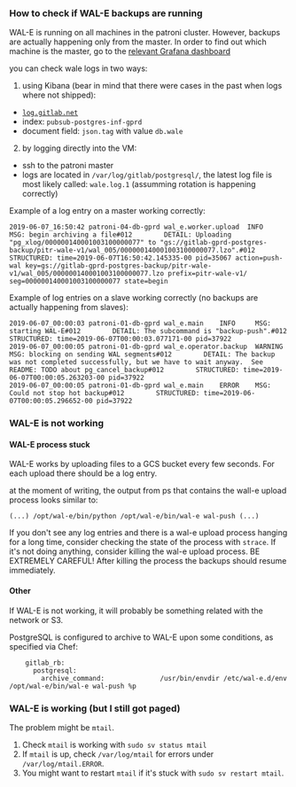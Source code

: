 ### How to check if WAL-E backups are running

WAL-E is running on all machines in the patroni cluster. However, backups are actually happening only from the master. In order to find out which machine is the master, go to the [relevant Grafana dashboard](https://dashboards.gitlab.net/d/000000244/postgresql-replication-overview?orgId=1)

you can check wale logs in two ways:
1. using Kibana (bear in mind that there were cases in the past when logs where not shipped):
  - [`log.gitlab.net`](log.gitlab.net)
  - index: `pubsub-postgres-inf-gprd`
  - document field: `json.tag` with value `db.wale`
2. by logging directly into the VM:
  - ssh to the patroni master
  - logs are located in `/var/log/gitlab/postgresql/`, the latest log file is most likely called: `wale.log.1` (assumming rotation is happening correctly)


Example of a log entry on a master working correctly:
```
2019-06-07_16:50:42 patroni-04-db-gprd wal_e.worker.upload  INFO     MSG: begin archiving a file#012        DETAIL: Uploading "pg_xlog/000000140001003100000077" to "gs://gitlab-gprd-postgres-backup/pitr-wale-v1/wal_005/000000140001003100000077.lzo".#012        STRUCTURED: time=2019-06-07T16:50:42.145335-00 pid=35067 action=push-wal key=gs://gitlab-gprd-postgres-backup/pitr-wale-v1/wal_005/000000140001003100000077.lzo prefix=pitr-wale-v1/ seg=000000140001003100000077 state=begin
```

Example of log entries on a slave working correctly (no backups are actually happening from slaves):
```
2019-06-07_00:00:03 patroni-01-db-gprd wal_e.main    INFO     MSG: starting WAL-E#012        DETAIL: The subcommand is "backup-push".#012        STRUCTURED: time=2019-06-07T00:00:03.077171-00 pid=37922
2019-06-07_00:00:05 patroni-01-db-gprd wal_e.operator.backup  WARNING  MSG: blocking on sending WAL segments#012        DETAIL: The backup was not completed successfully, but we have to wait anyway.  See README: TODO about pg_cancel_backup#012        STRUCTURED: time=2019-06-07T00:00:05.263203-00 pid=37922
2019-06-07_00:00:05 patroni-01-db-gprd wal_e.main    ERROR    MSG: Could not stop hot backup#012        STRUCTURED: time=2019-06-07T00:00:05.296652-00 pid=37922
```

### WAL-E is not working

#### WAL-E process stuck ####

WAL-E works by uploading files to a GCS bucket every few seconds. For each upload there should be a log entry.

at the moment of writing, the output from ps that contains the wall-e upload process looks similar to:
```
(...) /opt/wal-e/bin/python /opt/wal-e/bin/wal-e wal-push (...)
```

If you don't see any log entries and there is a wal-e upload process hanging for a long time, consider checking the state of the process with `strace`. If it's not doing anything, consider killing the wal-e upload process. BE EXTREMELY CAREFUL! After killing the process the backups should resume immediately.

#### Other ####

If WAL-E is not working, it will probably be something related with the network or S3.

PostgreSQL is configured to archive to WAL-E upon some conditions, as specified via Chef:
```
    gitlab_rb:
      postgresql:
        archive_command:              /usr/bin/envdir /etc/wal-e.d/env /opt/wal-e/bin/wal-e wal-push %p
```

### WAL-E is working (but I still got paged)

The problem might be `mtail`.

1. Check `mtail` is working with `sudo sv status mtail`
1. If `mtail` is up, check `/var/log/mtail` for errors under `/var/log/mtail.ERROR`.
1. You might want to restart `mtail` if it's stuck with `sudo sv restart mtail`.
